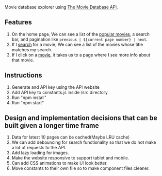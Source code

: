 Movie database explorer using [The Movie Database API](https://developers.themoviedb.org/3/getting-started).

## Features
1. On the home page, We can see a list of the [popular movies](https://developers.themoviedb.org/3/movies/get-popular-movies), a search bar, and pagination like `previous | ${current page number} | next`.
2. If I [search](https://developers.themoviedb.org/3/search/search-movies) for a movie, We can see a list of the movies whose title matches my search.
3. If I click on a [movie](https://developers.themoviedb.org/3/movies), it takes us to a page where I see more info about that movie.

## Instructions
1. Generate and API key using the API website
2. Add API key to constants.js inside /src directory
2. Run "npm install"
3. Run "npm start"

## Design and implementation decisions that can be built given a longer time frame
1. Data for latest 10 pages can be cached(Maybe LRU cache)
2. We can add debouncing for search functionality so that we do not make a lot of requests to the API.
3. Add lazy loading for images.
4. Make the website responsive to support tablet and mobile.
5. Can add CSS animations to make UI look better.
6. Move constants to their own file so to make component files cleaner.
